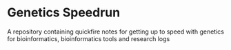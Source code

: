 # Genetics Speedrun

A repository containing quickfire notes for getting up to speed with genetics for bioinformatics, bioinformatics tools and research logs 
